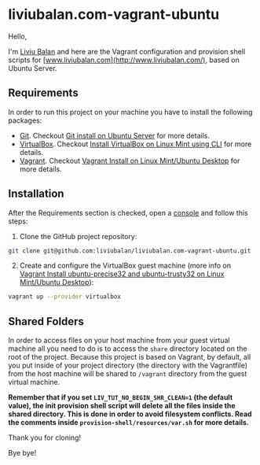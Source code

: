 # liviubalan.com-vagrant-ubuntu

Hello,

I'm [Liviu Balan](http://www.liviubalan.com/) and here are the Vagrant configuration and provision shell scripts for
[www.liviubalan.com](http://www.liviubalan.com/), based on Ubuntu Server.

## Requirements
In order to run this project on your machine you have to install the following packages:
* [Git](https://git-scm.com/). Checkout
[Git install on Ubuntu Server](http://www.liviubalan.com/git-install-on-ubuntu-server) for more details.
* [VirtualBox](https://www.virtualbox.org/). Checkout
[Install VirtualBox on Linux Mint using CLI](http://www.liviubalan.com/install-virtualbox-on-linux-mint-using-cli)
for more details.
* [Vagrant](https://www.vagrantup.com/). Checkout
[Vagrant Install on Linux Mint/Ubuntu Desktop](http://www.liviubalan.com/vagrant-install-on-linux-mintubuntu-desktop)
for more details.

## Installation
After the Requirements section is checked, open a [console](https://en.wikipedia.org/wiki/Command-line_interface) and
follow this steps:

1. Clone the GitHub project repository:

 ```bash
 git clone git@github.com:liviubalan/liviubalan.com-vagrant-ubuntu.git
 ```

2. Create and configure the VirtualBox guest machine (more info on
[Vagrant Install ubuntu-precise32 and ubuntu-trusty32 on Linux Mint/Ubuntu Desktop](http://www.liviubalan.com/vagrant-install-ubuntu-precise32-and-ubuntu-trusty32-on-linux-mintubuntu-desktop)):

 ```bash
 vagrant up --provider virtualbox
 ```

## Shared Folders
In order to access files on your host machine from your guest virtual machine all you need to do is to access the
`share` directory located on the root of the project. Because this project is based on Vagrant, by default, all you
put inside of your project directory (the directory with the Vagrantfile) from the host machine will be shared to
`/vagrant` directory from the guest virtual machine.

**Remember that if you set `LIV_TUT_NO_BEGIN_SHR_CLEAN=1` (the default value), the init provision shell script will
delete all the files inside the shared directory. This is done in order to avoid filesystem conflicts. Read the
comments inside `provision-shell/resources/var.sh` for more details.**

Thank you for cloning!

Bye bye!
